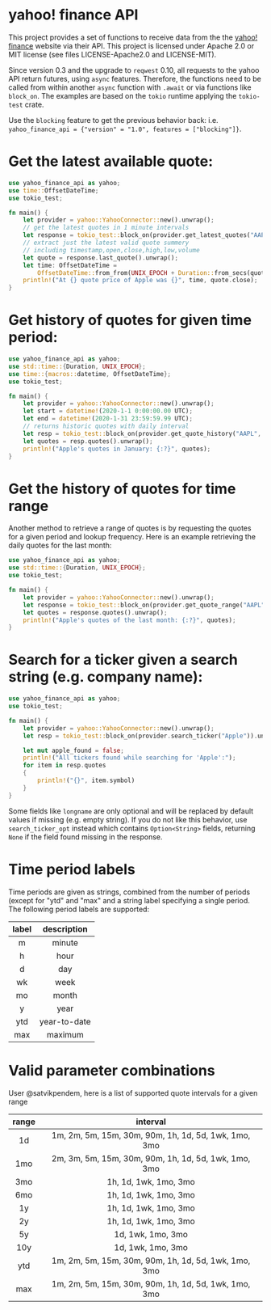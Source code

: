 # yahoo! finance API
This project provides a set of functions to receive data from the
the [yahoo! finance](https://finance.yahoo.com) website via their API. This project
is licensed under Apache 2.0 or MIT license (see files LICENSE-Apache2.0 and LICENSE-MIT).

Since version 0.3 and the upgrade to ```reqwest``` 0.10, all requests to the yahoo API return futures, using ```async``` features.
Therefore, the functions need to be called from within another ```async``` function with ```.await``` or via functions like ```block_on```. The examples are based on the ```tokio``` runtime applying the ```tokio-test``` crate.

Use the `blocking` feature to get the previous behavior back: i.e. `yahoo_finance_api = {"version" = "1.0", features = ["blocking"]}`.

# Get the latest available quote:
```rust
use yahoo_finance_api as yahoo;
use time::OffsetDateTime;
use tokio_test;

fn main() {
    let provider = yahoo::YahooConnector::new().unwrap();
    // get the latest quotes in 1 minute intervals
    let response = tokio_test::block_on(provider.get_latest_quotes("AAPL", "1d")).unwrap();
    // extract just the latest valid quote summery
    // including timestamp,open,close,high,low,volume
    let quote = response.last_quote().unwrap();
    let time: OffsetDateTime =
        OffsetDateTime::from_from(UNIX_EPOCH + Duration::from_secs(quote.timestamp));
    println!("At {} quote price of Apple was {}", time, quote.close);
}
```
# Get history of quotes for given time period:
```rust
use yahoo_finance_api as yahoo;
use std::time::{Duration, UNIX_EPOCH};
use time::{macros::datetime, OffsetDateTime};
use tokio_test;

fn main() {
    let provider = yahoo::YahooConnector::new().unwrap();
    let start = datetime!(2020-1-1 0:00:00.00 UTC);
    let end = datetime!(2020-1-31 23:59:59.99 UTC);
    // returns historic quotes with daily interval
    let resp = tokio_test::block_on(provider.get_quote_history("AAPL", start, end)).unwrap();
    let quotes = resp.quotes().unwrap();
    println!("Apple's quotes in January: {:?}", quotes);
}
```
# Get the history of quotes for time range
Another method to retrieve a range of quotes is by requesting the quotes for a given period and
lookup frequency. Here is an example retrieving the daily quotes for the last month:
```rust
use yahoo_finance_api as yahoo;
use std::time::{Duration, UNIX_EPOCH};
use tokio_test;

fn main() {
    let provider = yahoo::YahooConnector::new().unwrap();
    let response = tokio_test::block_on(provider.get_quote_range("AAPL", "1d", "1mo")).unwrap();
    let quotes = response.quotes().unwrap();
    println!("Apple's quotes of the last month: {:?}", quotes);
}
```

# Search for a ticker given a search string (e.g. company name):
```rust
use yahoo_finance_api as yahoo;
use tokio_test;

fn main() {
    let provider = yahoo::YahooConnector::new().unwrap();
    let resp = tokio_test::block_on(provider.search_ticker("Apple")).unwrap();

    let mut apple_found = false;
    println!("All tickers found while searching for 'Apple':");
    for item in resp.quotes
    {
        println!("{}", item.symbol)
    }
}
```
Some fields like `longname` are only optional and will be replaced by default
values if missing (e.g. empty string). If you do not like this behavior,
use `search_ticker_opt` instead which contains `Option<String>` fields,
returning `None` if the field found missing in the response.

# Time period labels

Time periods are given as strings, combined from the number of periods (except for "ytd" and "max"
and a string label specifying a single period. The following period labels are supported:

| label | description |
|:-----:|:-----------:|
|   m   |   minute    |
|   h   |   hour      |
|   d   |   day       |
|   wk  |   week      |
|   mo  |   month     |
|   y   |   year      |
|  ytd  |  year-to-date |
|  max  |  maximum    |

# Valid parameter combinations

User @satvikpendem, here is a list of supported quote intervals for a given range

| range | interval |
|:-----:|:--------:|
|  1d   | 1m, 2m, 5m, 15m, 30m, 90m, 1h, 1d, 5d, 1wk, 1mo, 3mo |
|  1mo  | 2m, 3m, 5m, 15m, 30m, 90m, 1h, 1d, 5d, 1wk, 1mo, 3mo |
|  3mo  | 1h, 1d, 1wk, 1mo, 3mo |
|  6mo  | 1h, 1d, 1wk, 1mo, 3mo |
|  1y   | 1h, 1d, 1wk, 1mo, 3mo |
|  2y   | 1h, 1d, 1wk, 1mo, 3mo |
|  5y   | 1d, 1wk, 1mo, 3mo |
|  10y   | 1d, 1wk, 1mo, 3mo |
|  ytd   | 1m, 2m, 5m, 15m, 30m, 90m, 1h, 1d, 5d, 1wk, 1mo, 3mo |
|  max   | 1m, 2m, 5m, 15m, 30m, 90m, 1h, 1d, 5d, 1wk, 1mo, 3mo |
